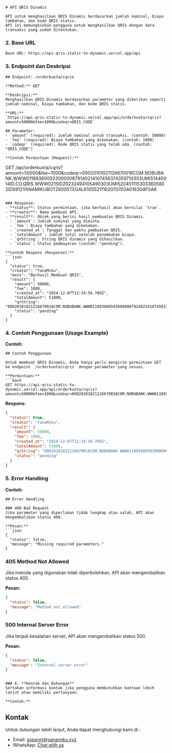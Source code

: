    ```
   # API QRIS Dinamis

   API untuk menghasilkan QRIS Dinamis berdasarkan jumlah nominal, biaya tambahan, dan kode QRIS statis.
   API ini memungkinkan pengguna untuk menghasilkan QRIS dengan data transaksi yang sudah ditentukan.
   ```

### 2. **Base URL**
   ```
   Base URL: https://api-qris-static-to-dynamic.vercel.app/api
   ```

### 3. **Endpoint dan Deskripsi**
   ```
   ## Endpoint: /orderkuota/cqris

   **Method:** GET

   **Deskripsi:**
   Menghasilkan QRIS Dinamis berdasarkan parameter yang diberikan seperti jumlah nominal, biaya tambahan, dan kode QRIS statis.

   **URL:**
   `https://api-qris-static-to-dynamic.vercel.app/api/orderkuota/cqris?amount=50000&fee=1000&codeqr=QRIS_CODE`

   ## Parameter:
   - `amount` (required): Jumlah nominal untuk transaksi. (contoh: 50000)
   - `fee` (required): Biaya tambahan yang dikenakan. (contoh: 1000)
   - `codeqr` (required): Kode QRIS statis yang telah ada. (contoh: "QRIS_CODE")

   **Contoh Permintaan (Request):**
   ```
   GET /api/orderkuota/cqris?amount=50000&fee=1000&codeqr=00020101021126670016COM.NOBUBANK.WWW01189360050300000879140214107456374359710303UMI51440014ID.CO.QRIS.WWW0215ID20232494105490303UMI5204511153033605802ID5912YANAMIKUBOTZ6005TEGAL61055211162070703A016304F0A6
   ```

   ### Response:
   - **status**: Status permintaan, jika berhasil akan bernilai `true`.
   - **creator**: Nama pembuat API.
   - **result**: Objek yang berisi hasil pembuatan QRIS Dinamis.
     - `amount`: Jumlah nominal yang diminta.
     - `fee`: Biaya tambahan yang dikenakan.
     - `created_at`: Tanggal dan waktu pembuatan QRIS.
     - `totalAmount`: Jumlah total setelah penambahan biaya.
     - `qrString`: String QRIS dinamis yang dihasilkan.
     - `status`: Status pembayaran (contoh: "pending").

   **Contoh Respons (Response):**
   ```json
   {
     "status": true,
     "creator": "YanaMiku",
     "mess": "Berhasil Membuat QRIS",
     "result": {
       "amount": 50000,
       "fee": 1000,
       "created_at": "2024-12-07T12:34:56.789Z",
       "totalAmount": 51000,
       "qrString": "00020101021226670016COM.NOBUBANK.WWW01189360050300000879140214107456374359710303UMI51440014ID.CO.QRIS.WWW0215ID20232494105490303UMI520451115303360540411155802ID5912YANAMIKUBOTZ6005TEGAL61055211162070703A01630443FF",
       "status": "pending"
     }
   }
   ```

### 4. **Contoh Penggunaan (Usage Example)**
   **Contoh:**
   ```
   ## Contoh Penggunaan

   Untuk membuat QRIS Dinamis, Anda hanya perlu mengirim permintaan GET ke endpoint `/orderkuota/cqris` dengan parameter yang sesuai.

   **Permintaan:**
   ```bash
   GET https://api-qris-static-to-dynamic.vercel.app/api/orderkuota/cqris?amount=50000&fee=1000&codeqr=00020101021126670016COM.NOBUBANK.WWW01189360050300000879140214107456374359710303UMI51440014ID.CO.QRIS.WWW0215ID20232494105490303UMI5204511153033605802ID5912YANAMIKUBOTZ6005TEGAL61055211162070703A016304F0A6
   ```

   **Respons:**
   ```json
   {
     "status": true,
     "creator": "YanaMiku",
     "result": {
       "amount": 50000,
       "fee": 1000,
       "created_at": "2024-12-07T12:34:56.789Z",
       "totalAmount": 51000,
       "qrString": "00020101021226670016COM.NOBUBANK.WWW01189360050300000879140214107456374359710303UMI51440014ID.CO.QRIS.WWW0215ID20232494105490303UMI520451115303360540411155802ID5912YANAMIKUBOTZ6005TEGAL61055211162070703A01630443FF",
       "status": "pending"
     }
   }
   ```

### 5. **Error Handling**
   **Contoh:**
   ```
   ## Error Handling

   ### 400 Bad Request
   Jika parameter yang diperlukan tidak lengkap atau salah, API akan mengembalikan status 400.
   
   **Pesan:**
   ```json
   {
     "status": false,
     "message": "Missing required parameters."
   }
   ```

   ### 405 Method Not Allowed
   Jika metode yang digunakan tidak diperbolehkan, API akan mengembalikan status 405.
   
   **Pesan:**
   ```json
   {
     "status": false,
     "message": "Method not allowed"
   }
   ```

   ### 500 Internal Server Error
   Jika terjadi kesalahan server, API akan mengembalikan status 500.

   **Pesan:**
   ```json
   {
     "status": false,
     "message": "Internal server error"
   }
   ```
   ```

### 6. **Kontak dan Dukungan**
   Sertakan informasi kontak jika pengguna membutuhkan bantuan lebih lanjut atau memiliki pertanyaan.

   **Contoh:**
   ```
   ## Kontak
   Untuk dukungan lebih lanjut, Anda dapat menghubungi kami di :
   - Email: support@yanamiku.xyz
   - WhatsApp: [Chat with us](https://wa.me/6285793589243)
   ```

